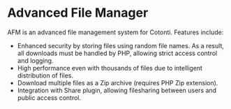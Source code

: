 # Advanced File Manager

AFM is an advanced file management system for Cotonti. Features include:

- Enhanced security by storing files using random file names. As a result, all downloads must be handled by PHP, allowing strict access control and logging.
- High performance even with thousands of files due to intelligent distribution of files.
- Download multiple files as a Zip archive (requires PHP Zip extension).
- Integration with Share plugin, allowing filesharing between users and public access control.